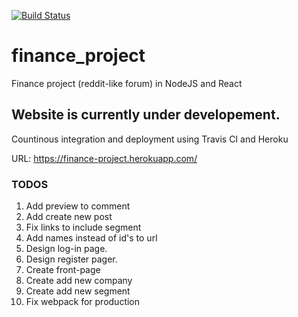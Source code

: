 [![Build Status](https://travis-ci.org/evedal/finance_project.svg?branch=master)](https://travis-ci.org/evedal/finance_project)

# finance_project
Finance project (reddit-like forum) in NodeJS and React

## Website is currently under developement.
Countinous integration and deployment using Travis CI and Heroku

URL: https://finance-project.herokuapp.com/

### TODOS

1. Add preview to comment
2. Add create new post
3. Fix links to include segment
4. Add names instead of id's to url
5. Design log-in page.
6. Design register pager.
7. Create front-page
8. Create add new company
9. Create add new segment
10. Fix webpack for production
